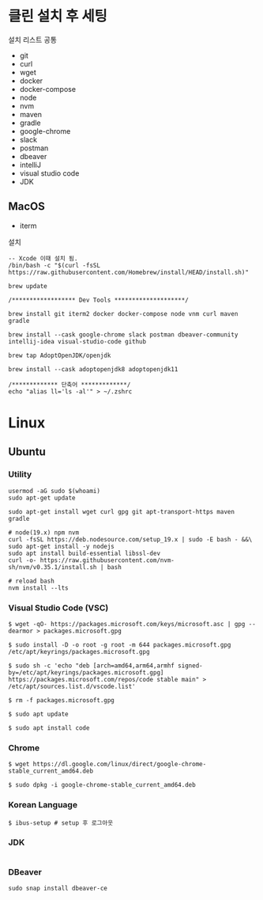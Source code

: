 # 클린 설치 후 세팅

설치 리스트 공통
- git
- curl
- wget
- docker
- docker-compose
- node
- nvm
- maven
- gradle
- google-chrome
- slack
- postman
- dbeaver
- intelliJ
- visual studio code
- JDK

## MacOS
- iterm


설치
```shell
-- Xcode 이때 설치 됨.
/bin/bash -c "$(curl -fsSL https://raw.githubusercontent.com/Homebrew/install/HEAD/install.sh)"

brew update

/****************** Dev Tools ********************/

brew install git iterm2 docker docker-compose node vnm curl maven gradle

brew install --cask google-chrome slack postman dbeaver-community intellij-idea visual-studio-code github 

brew tap AdoptOpenJDK/openjdk

brew install --cask adoptopenjdk8 adoptopenjdk11

/************* 단축어 *************/
echo "alias ll='ls -al'" > ~/.zshrc

```

# Linux
## Ubuntu

### Utility

```shell
usermod -aG sudo $(whoami)
sudo apt-get update

sudo apt-get install wget curl gpg git apt-transport-https maven gradle

# node(19.x) npm nvm
curl -fsSL https://deb.nodesource.com/setup_19.x | sudo -E bash - &&\
sudo apt-get install -y nodejs
sudo apt install build-essential libssl-dev
curl -o- https://raw.githubusercontent.com/nvm-sh/nvm/v0.35.1/install.sh | bash

# reload bash
nvm install --lts

```

### Visual Studio Code (VSC)
```shell
$ wget -qO- https://packages.microsoft.com/keys/microsoft.asc | gpg --dearmor > packages.microsoft.gpg

$ sudo install -D -o root -g root -m 644 packages.microsoft.gpg /etc/apt/keyrings/packages.microsoft.gpg

$ sudo sh -c 'echo "deb [arch=amd64,arm64,armhf signed-by=/etc/apt/keyrings/packages.microsoft.gpg] https://packages.microsoft.com/repos/code stable main" > /etc/apt/sources.list.d/vscode.list'

$ rm -f packages.microsoft.gpg

$ sudo apt update

$ sudo apt install code
```

### Chrome

```shell
$ wget https://dl.google.com/linux/direct/google-chrome-stable_current_amd64.deb

$ sudo dpkg -i google-chrome-stable_current_amd64.deb
```

### Korean Language
```shell
$ ibus-setup # setup 후 로그아웃
```

### JDK
```

```

### DBeaver
```shell
sudo snap install dbeaver-ce
```